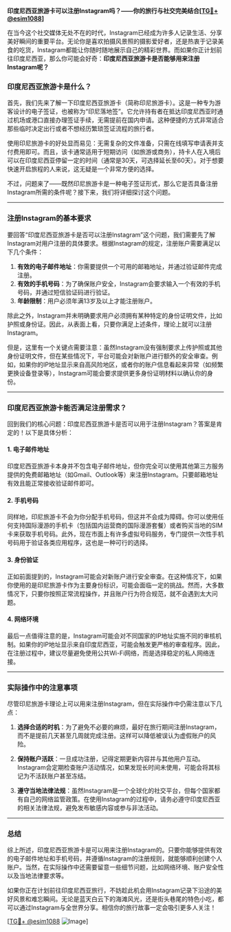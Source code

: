 **印度尼西亚旅游卡可以注册Instagram吗？——你的旅行与社交完美结合[[TG💪+ @esim1088](https://t.me/s/esim1088)]**

在当今这个社交媒体无处不在的时代，Instagram已经成为许多人记录生活、分享美好瞬间的重要平台。无论你是喜欢拍摄风景照的摄影爱好者，还是热衷于记录美食的吃货，Instagram都能让你随时随地展示自己的精彩世界。而如果你正计划前往印度尼西亚，那么你可能会好奇：**印度尼西亚旅游卡是否能够用来注册Instagram呢？**

### 印度尼西亚旅游卡是什么？

首先，我们先来了解一下印度尼西亚旅游卡（简称印尼旅游卡）。这是一种专为游客设计的电子签证，也被称为“印尼落地签”。它允许持有者在抵达印度尼西亚时通过机场或港口直接办理签证手续，无需提前在国内申请。这种便捷的方式非常适合那些临时决定出行或者不想经历繁琐签证流程的旅行者。

使用印尼旅游卡的好处显而易见：无需复杂的文件准备，只需在线填写申请表并支付费用即可。而且，该卡通常适用于短期访问（如旅游或商务），持卡人在入境后可以在印度尼西亚停留一定的时间（通常是30天，可选择延长至60天）。对于想要快速开启旅程的人来说，这无疑是一个非常方便的选择。

不过，问题来了——既然印尼旅游卡是一种电子签证形式，那么它是否具备注册Instagram所需的条件呢？接下来，我们将详细探讨这个问题。

---

### 注册Instagram的基本要求

要回答“印度尼西亚旅游卡是否可以注册Instagram”这个问题，我们需要先了解Instagram对用户注册的具体要求。根据Instagram的规定，注册账户需要满足以下几个条件：

1. **有效的电子邮件地址**：你需要提供一个可用的邮箱地址，并通过验证邮件完成注册。
2. **有效的手机号码**：为了确保账户安全，Instagram会要求输入一个有效的手机号码，并通过短信验证码进行验证。
3. **年龄限制**：用户必须年满13岁及以上才能注册账户。

除此之外，Instagram并未明确要求用户必须拥有某种特定的身份证明文件，比如护照或身份证。因此，从表面上看，只要你满足上述条件，理论上就可以注册Instagram。

但是，这里有一个关键点需要注意：虽然Instagram没有强制要求上传护照或其他身份证明文件，但在某些情况下，平台可能会对新账户进行额外的安全审查。例如，如果你的IP地址显示来自高风险地区，或者你的账户信息看起来异常（如频繁更换设备登录等），Instagram可能会要求提供更多身份证明材料以确认你的身份。

---

### 印度尼西亚旅游卡能否满足注册需求？

回到我们的核心问题：印度尼西亚旅游卡是否可以用于注册Instagram？答案是肯定的！以下是具体分析：

#### 1. **电子邮件地址**
印度尼西亚旅游卡本身并不包含电子邮件地址，但你完全可以使用其他第三方服务提供的免费邮箱地址（如Gmail、Outlook等）来注册Instagram。只要邮箱地址有效且能正常接收验证邮件即可。

#### 2. **手机号码**
同样地，印尼旅游卡不会为你分配手机号码，但这并不会成为障碍。你可以使用任何支持国际漫游的手机卡（包括国内运营商的国际漫游套餐）或者购买当地的SIM卡来获取手机号码。此外，现在市面上有许多虚拟号码服务，专门提供一次性手机号码用于验证各类应用程序，这也是一种可行的选择。

#### 3. **身份验证**
正如前面提到的，Instagram可能会对新账户进行安全审查。在这种情况下，如果你使用的是印尼旅游卡作为主要身份标识，可能会面临一定的挑战。然而，大多数情况下，只要你按照正常流程操作，并且账户行为符合规范，就不会遇到太大问题。

#### 4. **网络环境**
最后一点值得注意的是，Instagram可能会对不同国家的IP地址实施不同的审核机制。如果你的IP地址显示来自印度尼西亚，可能会触发更严格的审查程序。因此，在注册过程中，建议尽量避免使用公共Wi-Fi网络，而是选择稳定的私人网络连接。

---

### 实际操作中的注意事项

尽管印尼旅游卡理论上可以用来注册Instagram，但在实际操作中仍需注意以下几点：

1. **选择合适的时机**：为了避免不必要的麻烦，最好在旅行期间注册Instagram，而不是提前几天甚至几周就完成注册。这样可以降低被误认为虚假账户的风险。
   
2. **保持账户活跃**：一旦成功注册，记得定期更新内容并与其他用户互动。Instagram会定期检查账户活动情况，如果发现长时间未使用，可能会将其标记为不活跃账户甚至冻结。

3. **遵守当地法律法规**：虽然Instagram是一个全球化的社交平台，但每个国家都有自己的网络监管政策。在使用Instagram的过程中，请务必遵守印度尼西亚的相关法律法规，避免发布敏感内容或参与非法活动。

---

### 总结

综上所述，印度尼西亚旅游卡是可以用来注册Instagram的。只要你能够提供有效的电子邮件地址和手机号码，并遵循Instagram的注册规则，就能够顺利创建个人账户。当然，在实际操作中还需要留意一些细节问题，比如网络环境、账户安全性以及当地法律要求等。

如果你正在计划前往印度尼西亚旅行，不妨趁此机会用Instagram记录下沿途的美好风景和难忘瞬间。无论是蓝天白云下的海滩风光，还是街头巷尾的特色小吃，都可以通过Instagram与全世界分享。相信你的旅行故事一定会吸引更多人关注！

[[TG💪+ @esim1088](https://t.me/s/esim1088) ![Image](https://i.postimg.cc/4NQfJmqS/Snipaste-2025-05-13-00-14-12.png)]